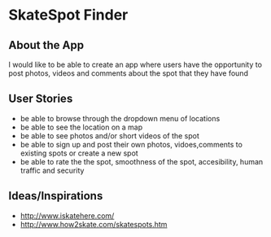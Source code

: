 # SkateSpot Finder

## About the App 

I would like to be able to create an app where users have the opportunity to post photos, videos and comments about the spot that they have found

## User Stories
- be able to browse through the dropdown menu of locations
- be able to see the location on a map
- be able to see photos and/or short videos of the spot 
- be able to sign up and post their own photos, vidoes,comments to existing spots or create a new spot 
- be able to rate the the spot, smoothness of the spot, accesibility, human traffic and security 

## Ideas/Inspirations
  - http://www.iskatehere.com/
  - http://www.how2skate.com/skatespots.htm


